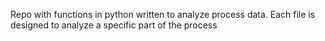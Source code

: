 Repo with functions in python written to analyze process data.
Each file is designed to analyze a specific part of the process

